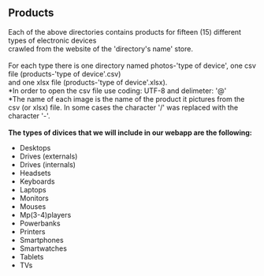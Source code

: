 ## Products
Each of the above directories contains products for fifteen (15) different types of electronic devices <br> 
crawled from the website of the 'directory's name' store. <br><br>
For each type there is one directory named photos-'type of device', one csv file (products-'type of device'.csv) <br>
and one xlsx file (products-'type of device'.xlsx). <br>
*In order to open the csv file use coding: UTF-8 and delimeter: '@'<br>
*The name of each image is the name of the product it pictures from the <br>
csv (or xlsx) file. In some cases the character '/' was replaced with the character '-'.<br><br>
**The types of divices that we will include in our webapp are the following:** 
- Desktops
- Drives (externals)
- Drives (internals)
- Headsets
- Keyboards
- Laptops
- Monitors
- Mouses
- Mp(3-4)players
- Powerbanks
- Printers
- Smartphones
- Smartwatches
- Tablets
- TVs
